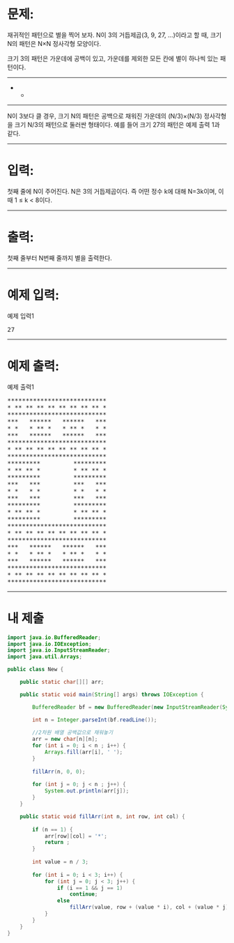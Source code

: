 # 문제: 
재귀적인 패턴으로 별을 찍어 보자. N이 3의 거듭제곱(3, 9, 27, ...)이라고 할 때, 크기 N의 패턴은 N×N 정사각형 모양이다.

크기 3의 패턴은 가운데에 공백이 있고, 가운데를 제외한 모든 칸에 별이 하나씩 있는 패턴이다.

***
* *
***
N이 3보다 클 경우, 크기 N의 패턴은 공백으로 채워진 가운데의 (N/3)×(N/3) 정사각형을 크기 N/3의 패턴으로 둘러싼 형태이다. 예를 들어 크기 27의 패턴은 예제 출력 1과 같다.

---
# 입력: 
첫째 줄에 N이 주어진다. N은 3의 거듭제곱이다. 즉 어떤 정수 k에 대해 N=3k이며, 이때 1 ≤ k < 8이다.

---
# 출력: 
첫째 줄부터 N번째 줄까지 별을 출력한다.

---
# 예제 입력:

예제 입력1
<pre>
27
</pre>

---
# 예제 출력:

예제 출력1
<pre>
***************************
* ** ** ** ** ** ** ** ** *
***************************
***   ******   ******   ***
* *   * ** *   * ** *   * *
***   ******   ******   ***
***************************
* ** ** ** ** ** ** ** ** *
***************************
*********         *********
* ** ** *         * ** ** *
*********         *********
***   ***         ***   ***
* *   * *         * *   * *
***   ***         ***   ***
*********         *********
* ** ** *         * ** ** *
*********         *********
***************************
* ** ** ** ** ** ** ** ** *
***************************
***   ******   ******   ***
* *   * ** *   * ** *   * *
***   ******   ******   ***
***************************
* ** ** ** ** ** ** ** ** *
***************************
</pre>

---
# 내 제출

~~~java
import java.io.BufferedReader;
import java.io.IOException;
import java.io.InputStreamReader;
import java.util.Arrays;

public class New {

	public static char[][] arr;

	public static void main(String[] args) throws IOException {

		BufferedReader bf = new BufferedReader(new InputStreamReader(System.in));

		int n = Integer.parseInt(bf.readLine());
		
		//2차원 배열 공백값으로 채워놓기
		arr = new char[n][n];
		for (int i = 0; i < n ; i++) {
			Arrays.fill(arr[i], ' ');
		}
		
		fillArr(n, 0, 0);
		
		for (int j = 0; j < n ; j++) {
			System.out.println(arr[j]);
		}
	}

	public static void fillArr(int n, int row, int col) {
		
		if (n == 1) {
			arr[row][col] = '*';
			return ;
		}
		
		int value = n / 3;
		
		for (int i = 0; i < 3; i++) {
			for (int j = 0; j < 3; j++) {
				if (i == 1 && j == 1)
					continue;
				else
					fillArr(value, row + (value * i), col + (value * j));
			}
		}
	}
}
~~~
